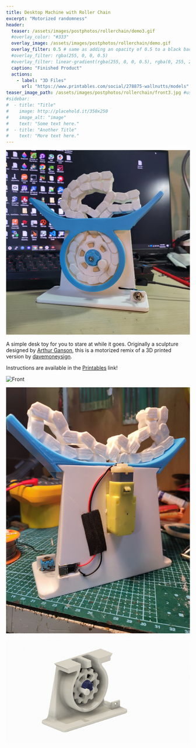 ```yaml
---
title: Desktop Machine with Roller Chain
excerpt: "Motorized randomness"
header:
  teaser: /assets/images/postphotos/rollerchain/demo3.gif
  #overlay_color: "#333"
  overlay_image: /assets/images/postphotos/rollerchain/demo.gif
  overlay_filter: 0.5 # same as adding an opacity of 0.5 to a black background
  #overlay_filter: rgba(255, 0, 0, 0.5)
  #overlay_filter: linear-gradient(rgba(255, 0, 0, 0.5), rgba(0, 255, 255, 0.5))
  caption: "Finished Product"
  actions:
    - label: "3D Files"
      url: "https://www.printables.com/social/278875-wallnutts/models"
teaser_image_path: /assets/images/postphotos/rollerchain/front3.jpg #use .jpg files
#sidebar:
#  - title: "Title"
#    image: http://placehold.it/350x250
#    image_alt: "image"
#    text: "Some text here."
#  - title: "Another Title"
#    text: "More text here."
---
```


![](/assets/images/postphotos/rollerchain/front.jpg "Front")

A simple desk toy for you to stare at while it goes. Originally a sculpture designed by [Arthur Ganson](https://www.arthurganson.com/roller-chain-1), this is a motorized remix of a 3D printed version by [davemoneysign](https://www.printables.com/model/273818-desktop-machine-with-roller-chain). 

Instructions are available in the [Printables](https://www.printables.com/social/278875-wallnutts/models) link!

![](/assets/images/postphotos/rollerchain/demo.gif "Front")

![](/assets/images/postphotos/rollerchain/back.jpg "Back")

![](/assets/images/postphotos/rollerchain/teardown.gif "Assembly")